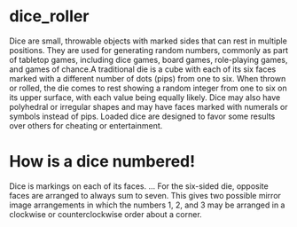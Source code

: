 # dice_roller

Dice are small, throwable objects with marked sides that can rest in multiple positions. They are used for generating random numbers, commonly as part of tabletop games, including dice games, board games, role-playing games, and games of chance.A traditional die is a cube with each of its six faces marked with a different number of dots (pips) from one to six. When thrown or rolled, the die comes to rest showing a random integer from one to six on its upper surface, with each value being equally likely. Dice may also have polyhedral or irregular shapes and may have faces marked with numerals or symbols instead of pips. Loaded dice are designed to favor some results over others for cheating or entertainment.

# How is a dice numbered!

Dice is markings on each of its faces. ... For the six-sided die, opposite faces are arranged to always sum to seven. This gives two possible mirror image arrangements in which the numbers 1, 2, and 3 may be arranged in a clockwise or counterclockwise order about a corner.
